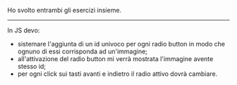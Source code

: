 Ho svolto entrambi gli esercizi insieme.
______________________________________________________________________
In JS devo:
- sistemare l'aggiunta di un id univoco per ogni radio button in modo che ognuno di essi corrisponda ad un'immagine;
- all'attivazione del radio button mi verrà mostrata l'immagine avente stesso id;
- per ogni click sui tasti avanti e indietro il radio attivo dovrà cambiare.
